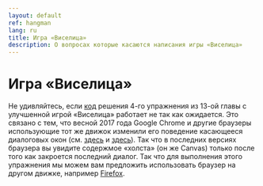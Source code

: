 ```yaml
---
layout: default
ref: hangman
lang: ru
title: Игра «Виселица»
description: О вопросах которые касаются написания игры «Виселица»
---
```


# Игра «Виселица»

Не удивляйтесь, если [код][1] решения 4-го упражнения из 13-ой главы с улучшенной игрой 
«Виселица» работает не так как ожидается. Это связано с тем, что весной 
2017&nbsp;года Google Chrome и другие браузеры использующие тот же движок 
изменили его поведение касающееся диалоговых окон (см. [здесь][2] и 
[здесь][3]). Так что в последних версиях браузера вы увидите содержмое 
«холста» (он же Canvas) только после того как закроется последний диалог. Так 
что для выполнения этого упражнения мы можем вам предложить использовать 
браузер на другом движке, например [Firefox][4].

[1]: https://repl.it/MgLp
[2]: https://developers.google.com/web/updates/2017/03/dialogs-policy
[3]: https://www.chromestatus.com/feature/5669548871122944
[4]: https://www.mozilla.org/ru/firefox/
